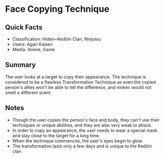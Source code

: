 # Face Copying Technique

## Quick Facts
- Classification: Hiden~Kedōin Clan, Ninjutsu
- Users: Agari Kaisen
- Media: Anime, Game

## Summary
The user looks at a target to copy their appearance. The technique is considered to be a flawless Transformation Technique as even the copied person's allies won't be able to tell the difference, and ninken would not smell a different scent.

## Notes
- Though the user copies the person's face and body, they can't use their techniques or unique abilities, and they are also very weak to attack.
- In order to copy an appearance, the user needs to wear a special mask and stay close to the target for a long time.
- When the technique commences, the user's eyes begin to glow.
- The transformation lasts only a few days and is unique to the Kedōin clan.
